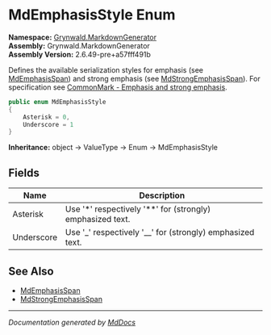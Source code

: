 ﻿<!--  
  <auto-generated>   
    The contents of this file were generated by a tool.  
    Changes to this file may be list if the file is regenerated  
  </auto-generated>   
-->

# MdEmphasisStyle Enum

**Namespace:** [Grynwald.MarkdownGenerator](../index.md)  
**Assembly:** Grynwald.MarkdownGenerator  
**Assembly Version:** 2.6.49\-pre+a57fff491b

Defines the available serialization styles for emphasis (see [MdEmphasisSpan](../MdEmphasisSpan/index.md)) and strong emphasis (see [MdStrongEmphasisSpan](../MdStrongEmphasisSpan/index.md)). For specification see [CommonMark \- Emphasis and strong emphasis](https://spec.commonmark.org/0.28/#emphasis-and-strong-emphasis).

```csharp
public enum MdEmphasisStyle
{
    Asterisk = 0,
    Underscore = 1
}
```

**Inheritance:** object → ValueType → Enum → MdEmphasisStyle

## Fields

| Name       | Description                                                  |
| ---------- | ------------------------------------------------------------ |
| Asterisk   | Use '\*' respectively '\*\*' for (strongly) emphasized text. |
| Underscore | Use '\_' respectively '\_\_' for (strongly) emphasized text. |

## See Also

- [MdEmphasisSpan](../MdEmphasisSpan/index.md)
- [MdStrongEmphasisSpan](../MdStrongEmphasisSpan/index.md)

___

*Documentation generated by [MdDocs](https://github.com/ap0llo/mddocs)*

